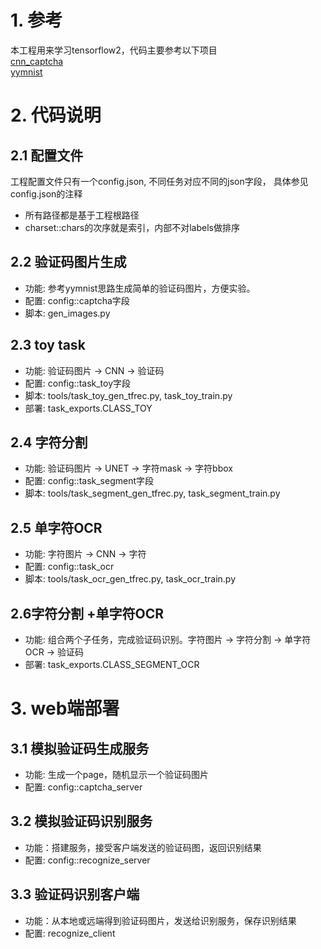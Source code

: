 # 1. 参考
本工程用来学习tensorflow2，代码主要参考以下项目  
[cnn_captcha](https://github.com/nickliqian/cnn_captcha)  
[yymnist](https://github.com/YunYang1994/yymnist)

# 2. 代码说明
## 2.1 配置文件
工程配置文件只有一个config.json, 不同任务对应不同的json字段，
具体参见config.json的注释
* 所有路径都是基于工程根路径
* charset::chars的次序就是索引，内部不对labels做排序

## 2.2 验证码图片生成
* 功能: 参考yymnist思路生成简单的验证码图片，方便实验。
* 配置: config::captcha字段
* 脚本: gen_images.py

## 2.3 toy task
* 功能: 验证码图片 -> CNN -> 验证码
* 配置: config::task_toy字段
* 脚本: tools/task_toy_gen_tfrec.py, task_toy_train.py
* 部署: task_exports.CLASS_TOY

## 2.4 字符分割 
* 功能: 验证码图片 -> UNET -> 字符mask -> 字符bbox
* 配置: config::task_segment字段
* 脚本: tools/task_segment_gen_tfrec.py, task_segment_train.py
  
## 2.5 单字符OCR
* 功能: 字符图片 -> CNN -> 字符
* 配置: config::task_ocr
* 脚本: tools/task_ocr_gen_tfrec.py, task_ocr_train.py


## 2.6字符分割 +单字符OCR
* 功能: 组合两个子任务，完成验证码识别。字符图片 -> 字符分割 -> 单字符OCR -> 验证码
* 部署: task_exports.CLASS_SEGMENT_OCR


# 3. web端部署
## 3.1 模拟验证码生成服务
* 功能: 生成一个page，随机显示一个验证码图片
* 配置: config::captcha_server

## 3.2 模拟验证码识别服务
* 功能：搭建服务，接受客户端发送的验证码图，返回识别结果
* 配置: config::recognize_server

## 3.3 验证码识别客户端
* 功能：从本地或远端得到验证码图片，发送给识别服务，保存识别结果
* 配置: recognize_client
